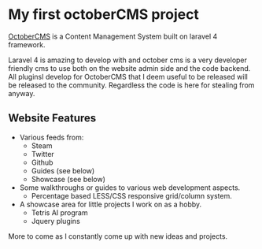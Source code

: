 # My first octoberCMS project

[OctoberCMS](http://octobercms.com) is a Content Management System built on laravel 4 framework.

Laravel 4 is amazing to develop with and october cms is a very developer friendly cms to use both on the website admin side and the code backend.
All pluginsI develop for OctoberCMS that I deem useful to be released will be released to the community.
Regardless the code is here for stealing from anyway.

## Website Features

* Various feeds from:
  * Steam
  * Twitter
  * Github
  * Guides (see below)
  * Showcase (see below)
* Some walkthroughs or guides to various web development aspects.
  * Percentage based LESS/CSS responsive grid/column system.
* A showcase area for little projects I work on as a hobby.
  * Tetris AI program
  * Jquery plugins

More to come as I constantly come up with new ideas and projects.